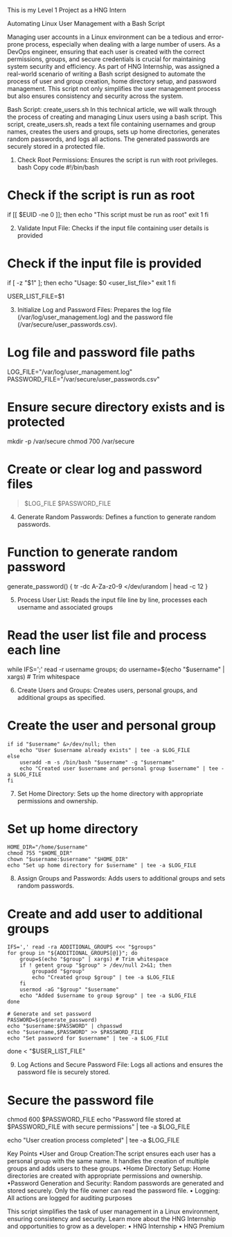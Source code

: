 This is my Level 1 Project as a HNG Intern

Automating Linux User Management with a Bash Script

Managing user accounts in a Linux environment can be a tedious and error-prone process, especially when dealing with a large number of users. As a DevOps engineer, ensuring that each user is created with the correct permissions, groups, and secure credentials is crucial for maintaining system security and efficiency.
As part of HNG Internship, was assigned a real-world scenario of writing a Bash script designed to automate the process of user and group creation, home directory setup, and password management. This script not only simplifies the user management process but also ensures consistency and security across the system.

Bash Script: create_users.sh
In this technical article, we will walk through the process of creating and managing Linux users using a bash script. This script, create_users.sh, reads a text file containing usernames and group names, creates the users and groups, sets up home directories, generates random passwords, and logs all actions. The generated passwords are securely stored in a protected file.

1. Check Root Permissions: Ensures the script is run with root privileges.
bash
Copy code
#!/bin/bash
# Check if the script is run as root
if [[ $EUID -ne 0 ]]; then
   echo "This script must be run as root" 
   exit 1
fi

2. Validate Input File: Checks if the input file containing user details is provided
# Check if the input file is provided
if [ -z "$1" ]; then
    echo "Usage: $0 <user_list_file>"
    exit 1
fi

USER_LIST_FILE=$1

3. Initialize Log and Password Files: Prepares the log file (/var/log/user_management.log) and the password file (/var/secure/user_passwords.csv).
# Log file and password file paths
LOG_FILE="/var/log/user_management.log"
PASSWORD_FILE="/var/secure/user_passwords.csv"

# Ensure secure directory exists and is protected
mkdir -p /var/secure
chmod 700 /var/secure

# Create or clear log and password files
> $LOG_FILE
> $PASSWORD_FILE


4. Generate Random Passwords: Defines a function to generate random passwords.
# Function to generate random password
generate_password() {
    tr -dc A-Za-z0-9 </dev/urandom | head -c 12
}


5. Process User List: Reads the input file line by line, processes each username and associated groups
# Read the user list file and process each line
while IFS=';' read -r username groups; do
    username=$(echo "$username" | xargs) # Trim whitespace

    
6. Create Users and Groups: Creates users, personal groups, and additional groups as specified.
  # Create the user and personal group
    if id "$username" &>/dev/null; then
        echo "User $username already exists" | tee -a $LOG_FILE
    else
        useradd -m -s /bin/bash "$username" -g "$username"
        echo "Created user $username and personal group $username" | tee -a $LOG_FILE
    fi

    
7. Set Home Directory: Sets up the home directory with appropriate permissions and ownership.
# Set up home directory
    HOME_DIR="/home/$username"
    chmod 755 "$HOME_DIR"
    chown "$username:$username" "$HOME_DIR"
    echo "Set up home directory for $username" | tee -a $LOG_FILE

    
8. Assign Groups and Passwords: Adds users to additional groups and sets random passwords.
  # Create and add user to additional groups
    IFS=',' read -ra ADDITIONAL_GROUPS <<< "$groups"
    for group in "${ADDITIONAL_GROUPS[@]}"; do
        group=$(echo "$group" | xargs) # Trim whitespace
        if ! getent group "$group" > /dev/null 2>&1; then
            groupadd "$group"
            echo "Created group $group" | tee -a $LOG_FILE
        fi
        usermod -aG "$group" "$username"
        echo "Added $username to group $group" | tee -a $LOG_FILE
    done

    # Generate and set password
    PASSWORD=$(generate_password)
    echo "$username:$PASSWORD" | chpasswd
    echo "$username,$PASSWORD" >> $PASSWORD_FILE
    echo "Set password for $username" | tee -a $LOG_FILE

done < "$USER_LIST_FILE"


9. Log Actions and Secure Password File: Logs all actions and ensures the password file is securely stored.
# Secure the password file
chmod 600 $PASSWORD_FILE
echo "Password file stored at $PASSWORD_FILE with secure permissions" | tee -a $LOG_FILE

echo "User creation process completed" | tee -a $LOG_FILE


Key Points
•User and Group Creation:The script ensures each user has a personal group with the same name. It handles the creation of multiple groups and adds users to these groups.
•Home Directory Setup: Home directories are created with appropriate permissions and ownership.
•Password Generation and Security: Random passwords are generated and stored securely. Only the file owner can read the password file.
• Logging: All actions are logged for auditing purposes

This script simplifies the task of user management in a Linux environment, ensuring consistency and security.
Learn more about the HNG Internship and opportunities to grow as a developer:
• HNG Internship
• HNG Premium
